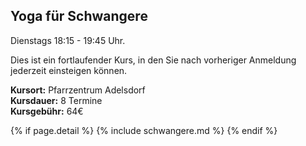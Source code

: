 ## Yoga für Schwangere

Dienstags 18:15 - 19:45 Uhr.

Dies ist ein fortlaufender Kurs, in den Sie nach vorheriger Anmeldung jederzeit einsteigen können.

**Kursort:** Pfarrzentrum Adelsdorf  
**Kursdauer:** 8 Termine  
**Kursgebühr:** 64€

{% if page.detail %}
{% include schwangere.md %}
{% endif %}
